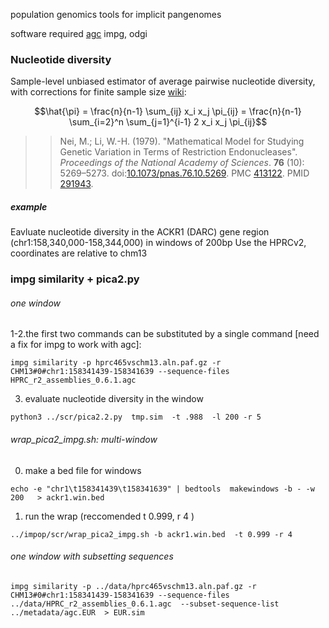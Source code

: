 population genomics tools for implicit pangenomes 


software required [agc](https://github.com/refresh-bio/agc) impg, odgi 



### Nucleotide diversity 

Sample-level unbiased estimator of average pairwise nucleotide diversity, with corrections for finite sample size [wiki](https://en.wikipedia.org/wiki/Nucleotide_diversity): 

$$\hat{\pi} = \frac{n}{n-1} \sum_{ij} x_i x_j \pi_{ij} = \frac{n}{n-1} \sum_{i=2}^n \sum_{j=1}^{i-1} 2 x_i x_j \pi_{ij}$$

>> Nei, M.; Li, W.-H. (1979). "Mathematical Model for Studying Genetic Variation in Terms of Restriction Endonucleases". *Proceedings of the National Academy of Sciences*. **76** (10): 5269–5273. doi:[10.1073/pnas.76.10.5269](https://doi.org/10.1073/pnas.76.10.5269). PMC [413122](https://www.ncbi.nlm.nih.gov/pmc/articles/PMC413122). PMID [291943](https://pubmed.ncbi.nlm.nih.gov/291943/).


##### example 


Eavluate nucleotide diversity in the ACKR1 (DARC) gene region (chr1:158,340,000-158,344,000) in windows of 200bp
Use the HPRCv2, coordinates are relative to chm13 


### impg similarity + pica2.py

###### one window 
1-2.the first two commands can be substituted by a single command [need a fix for impg to work with agc]: 
```
impg similarity -p hprc465vschm13.aln.paf.gz -r CHM13#0#chr1:158341439-158341639 --sequence-files HPRC_r2_assemblies_0.6.1.agc
```

3. evaluate nucleotide diversity in the window 
```
python3 ../scr/pica2.2.py  tmp.sim  -t .988  -l 200 -r 5
```

###### wrap_pica2_impg.sh: multi-window  
0. make a bed file for windows 
```
echo -e "chr1\t158341439\t158341639" | bedtools  makewindows -b - -w 200   > ackr1.win.bed
```

 1. run the wrap (reccomended t 0.999, r 4 )
```
../impop/scr/wrap_pica2_impg.sh -b ackr1.win.bed  -t 0.999 -r 4
```


###### one window with subsetting sequences 
```
impg similarity -p ../data/hprc465vschm13.aln.paf.gz -r CHM13#0#chr1:158341439-158341639 --sequence-files ../data/HPRC_r2_assemblies_0.6.1.agc  --subset-sequence-list  ../metadata/agc.EUR  > EUR.sim 
```
